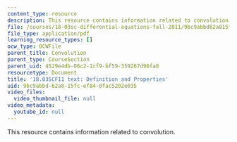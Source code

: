 ```yaml
---
content_type: resource
description: This resource contains information related to convolution.
file: /courses/18-03sc-differential-equations-fall-2011/9bc9abbd62a815fcef840fac5202e035_MIT18_03SCF11_s26_1text.pdf
file_type: application/pdf
learning_resource_types: []
ocw_type: OCWFile
parent_title: Convolution
parent_type: CourseSection
parent_uid: 4529e4db-06c2-1cf9-bf59-359267d96fa8
resourcetype: Document
title: '18.03SCF11 text: Definition and Properties'
uid: 9bc9abbd-62a8-15fc-ef84-0fac5202e035
video_files:
  video_thumbnail_file: null
video_metadata:
  youtube_id: null
---
```

This resource contains information related to convolution.